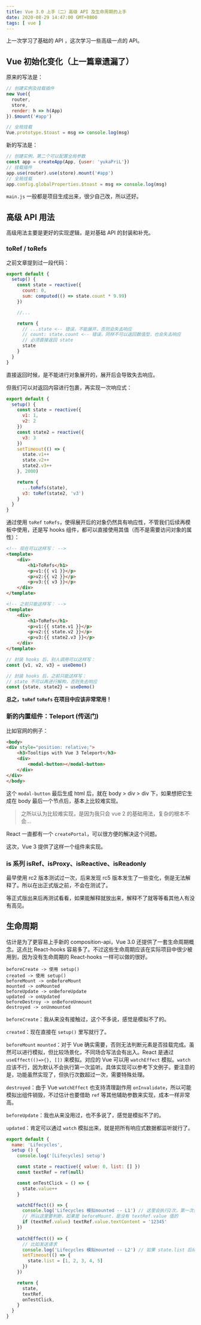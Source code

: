 ```yaml
---
title: Vue 3.0 上手（二）高级 API 及生命周期的上手
date: 2020-08-29 14:47:00 GMT+0800
tags: [ vue ]
---
```


上一次学习了基础的 API ，这次学习一些高级一点的 API。

<!-- truncate -->

## Vue 初始化变化（上一篇章遗漏了）

原来的写法是：

```js
// 创建实例及挂载插件
new Vue({
  router,
  store,
  render: h => h(App)
}).$mount('#app')

// 全局挂载
Vue.prototype.$toast = msg => console.log(msg)
```

新的写法是：

```js
// 创建实例，第二个可以配置全局参数
const app = createApp(App, {user: 'yukaPriL'})
// 挂载插件
app.use(router).use(store).mount('#app')
// 全局挂载
app.config.globalProperties.$toast = msg => console.log(msg)
```

`main.js` 一般都是项目生成出来，很少自己改，所以还好。

## 高级 API 用法

高级用法主要是更好的实现逻辑，是对基础 API 的封装和补充。

### toRef / toRefs

之前文章提到过一段代码：

```js
export default {
  setup() {
    const state = reactive({
      count: 0,
      sum: computed(() => state.count * 9.99)
    })

    //...

    return {
      // ...state <-- 错误，不能展开，否则会失去响应
      // count: state.count <-- 错误，同样不可以返回数值型，也会失去响应
      // 必须直接返回 state
      state
    }
  }
}

```

直接返回时候，是不能进行对象展开的，展开后会导致失去响应。

但我们可以对返回内容进行包裹，再实现一次响应式：

```js
export default {
  setup() {
    const state = reactive({
      v1: 1,
      v2: 2
    })
    const state2 = reactive({
      v3: 3
    })
    setTimeout(() => {
      state.v1++
      state.v2++
      state2.v3++
    }, 2000)

    return {
      ...toRefs(state),
      v3: toRef(state2, 'v3')
    }
  }
}
```

通过使用 `toRef` `toRefs`，使得展开后的对象仍然具有响应性，不管我们后续再模板中使用，还是写 hooks 组件，都可以直接使用其值（而不是需要访问对象的属性）：

```html
<!-- 现在可以这样写： -->
<template>
    <div>
        <h1>ToRefs</h1>
        <p>v1:{{ v1 }}</p>
        <p>v2:{{ v2 }}</p>
        <p>v3:{{ v3 }}</p>
    </div>
</template>

<!-- 之前只能这样写： -->
<template>
    <div>
        <h1>ToRefs</h1>
        <p>v1:{{ state.v1 }}</p>
        <p>v2:{{ state.v2 }}</p>
        <p>v3:{{ state2.v3 }}</p>
    </div>
</template>
```

```js
// 封装 hooks 后，别人调用可以这样写：
const {v1, v2, v3} = useDemo()

// 封装 hooks 后，之前只能这样写：
// state 不可以再进行解构，否则失去响应
const {state, state2} = useDemo()
```

**总之，`toRef` `toRefs` 在项目中应该非常常用！**

### 新的内置组件：Teleport (传送门)

比如官网的例子：

```html
<body>
<div style="position: relative;">
    <h3>Tooltips with Vue 3 Teleport</h3>
    <div>
        <modal-button></modal-button>
    </div>
</div>
</body>
```

这个 `modal-button` 最后生成 html 后，就在 body > div > div 下，如果想把它生成在 body 最后一个节点后，基本上比较难实现。

> 之所以认为比较难实现，是因为我只会 vue 2 的基础用法，复杂的根本不会...

React 一直都有一个 `createPortal`，可以很方便的解决这个问题。

这次，Vue 3 提供了这样一个组件来实现。

### is 系列 isRef、isProxy、isReactive、isReadonly

最早使用 rc2 版本测试过一次，后来发现 rc5 版本发生了一些变化，倒是无法解释了。所以在出正式版之前，不会在测试了。

等正式版出来后再测试看看，如果能解释就放出来，解释不了就等等看其他人有没有高见。

## 生命周期

估计是为了更容易上手新的 composition-api，Vue 3.0 还提供了一套生命周期概念。这点比 React-hooks 容易多了。不过这些生命周期应该在实际项目中很少被用到，因为没有生命周期的 React-hooks 一样可以做的很好。

```
beforeCreate -> 使用 setup()
created -> 使用 setup()
beforeMount -> onBeforeMount
mounted -> onMounted
beforeUpdate -> onBeforeUpdate
updated -> onUpdated
beforeDestroy -> onBeforeUnmount
destroyed -> onUnmounted
```

`beforeCreate`：我从来没有接触过，这个不多说，感觉是模拟不了的。

`created`：现在直接在 `setup()` 里写就行了。

`beforeMount` `mounted`：对于 Vue 确实需要，否则无法判断元素是否挂载完成。虽然可以进行模拟，但比较场景化，不同场合写法会有出入。React 是通过 `useEffect(()=>{}, [])` 来模拟。对应的 Vue 可以用 `watchEffect`
模拟。`watch` 应该不行，因为默认不会执行第一次监听。具体实现可以参考下文例子。要注意的是，功能虽然实现了，但执行次数超过一次，需要特殊处理。

`destroyed`：由于 Vue `watchEffect` 也支持清理副作用 `onInvalidate`，所以可能模拟出组件销毁，不过估计也要借助 `ref` 等其他辅助参数来实现，成本一样非常高。

`beforeUpdate`：我也从来没用过，也不多说了，感觉是模拟不了的。

`updated`：肯定可以通过 `watch` 模拟出来，就是把所有响应式数据都监听就行了。

```js
export default {
  name: 'Lifecycles',
  setup () {
    console.log('[Lifecycles] setup')

    const state = reactive({ value: 0, list: [] })
    const textRef = ref(null)

    const onTestClick = () => {
      state.value++
    }

    watchEffect(() => {
      console.log('Lifecycles 模拟mounted -- L1') // 这里会执行2次，第一次相当于 beforeMount，第二次是mounted
      // 所以这里要判断，如果是 beforeMount，是没有 textRef.value 值的
      if (textRef.value) textRef.value.textContent = '12345'
    })
    
    watchEffect(() => {
      // 比如发送请求
      console.log('Lifecycles 模拟mounted -- L2') // 如果 state.list 后续不会有任何修改，这里可以模拟mounted
      setTimeout(() => {
        state.list = [1, 2, 3, 4, 5]
      })
    })

    return {
      state,
      textRef,
      onTestClick,
    }
  }
}
```

